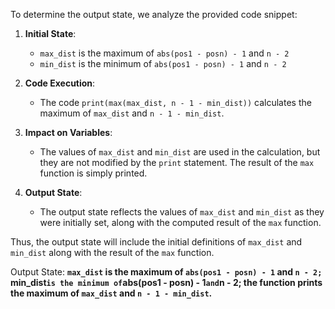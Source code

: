 To determine the output state, we analyze the provided code snippet:

1. **Initial State**: 
   - `max_dist` is the maximum of `abs(pos1 - posn) - 1` and `n - 2`
   - `min_dist` is the minimum of `abs(pos1 - posn) - 1` and `n - 2`

2. **Code Execution**: 
   - The code `print(max(max_dist, n - 1 - min_dist))` calculates the maximum of `max_dist` and `n - 1 - min_dist`.

3. **Impact on Variables**: 
   - The values of `max_dist` and `min_dist` are used in the calculation, but they are not modified by the `print` statement. The result of the `max` function is simply printed.

4. **Output State**: 
   - The output state reflects the values of `max_dist` and `min_dist` as they were initially set, along with the computed result of the `max` function.

Thus, the output state will include the initial definitions of `max_dist` and `min_dist` along with the result of the `max` function.

Output State: **`max_dist` is the maximum of `abs(pos1 - posn) - 1` and `n - 2; `min_dist` is the minimum of `abs(pos1 - posn) - 1` and `n - 2; the function prints the maximum of `max_dist` and `n - 1 - min_dist`.**
